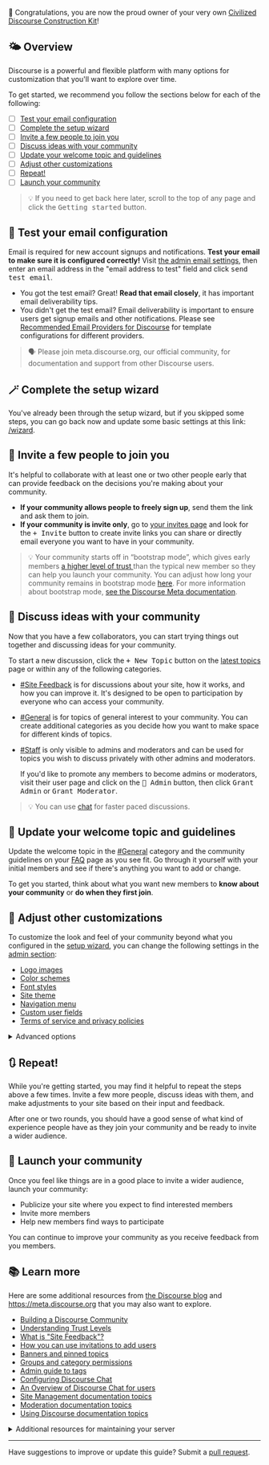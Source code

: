 :hatching_chick: Congratulations, you are now the proud owner of your very own [Civilized Discourse Construction Kit](https://www.discourse.org)!

## :sun_behind_small_cloud: Overview

Discourse is a powerful and flexible platform with many options for customization that you'll want to explore over time.

To get started, we recommend you follow the sections below for each of the following:

- [ ] [Test your email configuration](#email-test-your-email-configuration-2)
- [ ] [Complete the setup wizard](#magic_wand-complete-the-setup-wizard-3)
- [ ] [Invite a few people to join you](#handshake-invite-a-few-people-to-join-you-4)
- [ ] [Discuss ideas with your community](#thought_balloon-discuss-ideas-with-your-community-5)
- [ ] [Update your welcome topic and guidelines](#wave-update-your-welcome-topic-and-guidelines-6)
- [ ] [Adjust other customizations](#art-adjust-other-customizations-7)
- [ ] [Repeat!](#arrows_clockwise-repeat-8)
- [ ] [Launch your community](#rocket-launch-your-community-9)

> :bulb: If you need to get back here later, scroll to the top of any page and click the <kbd>Getting started</kbd> button.

## :email: Test your email configuration

Email is required for new account signups and notifications. **Test your email to make sure it is configured correctly!**  Visit [the admin email settings](%{base_url}/admin/email), then enter an email address in the "email address to test" field and click <kbd>send test email</kbd>.

- You got the test email?
  Great! **Read that email closely**, it has important email deliverability tips.
- You didn't get the test email?
  Email deliverability is important to ensure users get signup emails and other notifications. Please see [Recommended Email Providers for Discourse](https://github.com/discourse/discourse/blob/main/docs/INSTALL-email.md) for template configurations for different providers.

> :speaking_head: Please join meta.discourse.org, our official community, for documentation and support from other Discourse users.

## :magic_wand: Complete the setup wizard

You've already been through the setup wizard, but if you skipped some steps, you can go back now and update some basic settings at this link: [/wizard](%{base_url}/wizard).

## :handshake: Invite a few people to join you

It's helpful to collaborate with at least one or two other people early that can provide feedback on the decisions you're making about your community.
- **If your community allows people to freely sign up**, send them the link and ask them to join.
- **If your community is invite only**, go to [your invites page](%{base_url}/my/invited) and look for the <kbd>+ Invite</kbd> button to create invite links you can share or directly email everyone you want to have in your community.

> :bulb: Your community starts off in “bootstrap mode”, which gives early members [a higher level of trust ](https://blog.discourse.org/2018/06/understanding-discourse-trust-levels/)than the typical new member so they can help you launch your community. You can adjust how long your community remains in bootstrap mode [here](/admin/site_settings/category/all_results?filter=bootstrap). For more information about bootstrap mode, [see the Discourse Meta documentation](https://meta.discourse.org/t/-/322876).

## :thought_balloon: Discuss ideas with your community

Now that you have a few collaborators, you can start trying things out together and discussing ideas for your community.

To start a new discussion, click the <kbd>+ New Topic</kbd> button on the [latest topics](%{base_url}/latest) page or within any of the following categories.

- [#Site Feedback](%{base_url}/c/-/2) is for discussions about your site, how it works, and how you can improve it. It's designed to be open to participation by everyone who can access your community.

- [#General](%{base_url}/c/-/4) is for topics of general interest to your community. You can create additional categories as you decide how you want to make space for different kinds of topics.

- [#Staff](%{base_url}/c/-/3) is only visible to admins and moderators and can be used for topics you wish to discuss privately with other admins and moderators.

  If you'd like to promote any members to become admins or moderators, visit their user page and click on the <kbd>:wrench: Admin</kbd> button, then click <kbd>Grant Admin</kbd> or <kbd>Grant Moderator</kbd>.

> :bulb: You can use [chat](%{base_url}/chat) for faster paced discussions.

## :wave: Update your welcome topic and guidelines

Update the welcome topic in the [#General](%{base_url}/c/-/4) category and the community guidelines on your [FAQ](%{base_url}/faq) page as you see fit. Go through it yourself with your initial members and see if there's anything you want to add or change.

To get you started, think about what you want new members to **know about your community** or **do when they first join**.

## :art: Adjust other customizations

To customize the look and feel of your community beyond what you configured in the [setup wizard](%{base_url}/wizard), you can change the following settings in the [admin section](/admin):

- [Logo images](%{base_url}/admin/site_settings/category/branding)
- [Color schemes](%{base_url}/admin/customize/colors)
- [Font styles](%{base_url}/admin/site_settings/category/all_results?filter=font)
- [Site theme](%{base_url}/admin/customize/themes)
- [Navigation menu](%{base_url}/admin/site_settings/category/navigation)
- [Custom user fields](%{base_url}/admin/customize/user_fields)
- [Terms of service and privacy policies](%{base_url}/admin/site_settings/category/legal)

<details>
<summary>Advanced options</summary>
Discourse is very configurable and there is a great deal programmers and web designers can do to customize it, integrate it into other platforms, or address any use case. Users going down this route are highly encouraged to join meta.discourse.org, our support community, to learn from what others have done and to give and get advice.

- Add one or more social login options: [Google](https://meta.discourse.org/t/configuring-google-oauth2-login-for-discourse/15858), [Twitter](https://meta.discourse.org/t/configuring-twitter-login-for-discourse/13395), [Facebook](https://meta.discourse.org/t/configuring-facebook-login-for-discourse/13394), [GitHub](https://meta.discourse.org/t/configuring-github-login-for-discourse/13745), [Discord](https://meta.discourse.org/t/configure-discord-login-for-discourse/127129?u=tobiaseigen), [Apple](https://www.discourse.org/plugins/apple-login), [Amazon, LinkedIn, and Microsoft](https://www.discourse.org/plugins/amazon-linkedin-microsoft-login)
- [Embed Discourse in your WordPress website](https://github.com/discourse/wp-discourse), or [on your static HTML site](https://meta.discourse.org/t/embedding-discourse-comments-via-javascript/31963)
- Set up [single-sign on](https://meta.discourse.org/t/official-single-sign-on-for-discourse/13045) with your main site
- [Build your own login method](https://meta.discourse.org/t/login-to-discourse-with-custom-oauth2-provider/14717)
- [Create your own theme](https://meta.discourse.org/docs?topic=93648)
- [Interact with Discourse from other applications using the API](https://meta.discourse.org/t/create-and-configure-an-api-key/230124?u=tobiaseigen)

</details>

## :arrows_clockwise: Repeat!

While you're getting started, you may find it helpful to repeat the steps above a few times. Invite a few more people, discuss ideas with them, and make adjustments to your site based on their input and feedback.

After one or two rounds, you should have a good sense of what kind of experience people have as they join your community and be ready to invite a wider audience.

## :rocket: Launch your community

Once you feel like things are in a good place to invite a wider audience, launch your community:

- Publicize your site where you expect to find interested members
- Invite more members
- Help new members find ways to participate

You can continue to improve your community as you receive feedback from you members.

## :books: Learn more

Here are some additional resources from [the Discourse blog](http://blog.discourse.org) and https://meta.discourse.org that you may also want to explore.

- [Building a Discourse Community](http://blog.discourse.org/2014/08/building-a-discourse-community/)
- [Understanding Trust Levels](https://blog.discourse.org/2018/06/understanding-discourse-trust-levels/)
- [What is "Site Feedback"?](https://meta.discourse.org/t/-/5249)
- [How you can use invitations to add users](https://meta.discourse.org/tags/c/documentation/10/invites)
- [Banners and pinned topics](https://meta.discourse.org/t/-/153718)
- [Groups and category permissions](https://meta.discourse.org/t/-/87678)
- [Admin guide to tags](https://meta.discourse.org/t/-/121041)
- [Configuring Discourse Chat](https://meta.discourse.org/t/-/230881)
- [An Overview of Discourse Chat for users](https://meta.discourse.org/t/-/239695)
- [Site Management documentation topics](https://meta.discourse.org/c/-/53)
- [Moderation documentation topics](https://meta.discourse.org/tags/c/documentation/10/moderation)
- [Using Discourse documentation topics](https://meta.discourse.org/c/-/126)

<details>
<summary>Additional resources for maintaining your server</summary>

- One CPU and 1GB of memory, with swap, is the minimum for a basic Discourse community. As your community grows you may need more memory or CPU resources.
- [Our Docker container install](https://github.com/discourse/discourse/blob/main/docs/INSTALL.md) is the only one we officially support. It guarantees easy updates, and all recommended optimizations from the Discourse team.
- You should get an email notification when new versions of Discourse are released. To update your instance via our easy one click process, visit [/admin/update](/admin/update).

### Optional things you might eventually want to set up
- [All sysadmin documentation topics](https://meta.discourse.org/c/-/55)
- [Automatic daily backups](https://meta.discourse.org/t/configure-automatic-backups-for-discourse/14855)
- [HTTPS support](https://meta.discourse.org/t/allowing-ssl-for-your-discourse-docker-setup/13847)
- [Content Delivery Network support](https://meta.discourse.org/t/enable-a-cdn-for-your-discourse/14857)
- [Reply via Email](https://meta.discourse.org/t/set-up-reply-via-email-support/14003)
- [Import and Export your data](https://meta.discourse.org/t/move-your-discourse-instance-to-a-different-server/15721)
- [Change the domain name](https://meta.discourse.org/t/how-do-i-change-the-domain-name/16098)
- [Multiple Discourse instances on the same server](https://meta.discourse.org/t/multisite-configuration-with-docker/14084)
- [Import old content from vBulletin, PHPbb, Vanilla, Drupal, BBPress, etc](https://github.com/discourse/discourse/tree/main/script/import_scripts)
- [Configure a firewall on your server](https://meta.discourse.org/t/configure-a-firewall-for-discourse/20584).
- [A user friendly offline page when rebuilding or upgrading](https://meta.discourse.org/t/adding-an-offline-page-when-rebuilding/45238)

</details>

----

Have suggestions to improve or update this guide? Submit a [pull request](https://github.com/discourse/discourse/blob/main/docs/ADMIN-QUICK-START-GUIDE.md).

